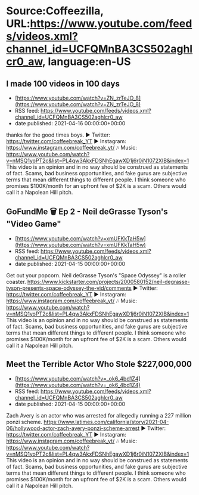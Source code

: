 # Source:Coffeezilla, URL:https://www.youtube.com/feeds/videos.xml?channel_id=UCFQMnBA3CS502aghlcr0_aw, language:en-US

## I made 100 videos in 100 days
 - [https://www.youtube.com/watch?v=ZN_zrTeJO_8](https://www.youtube.com/watch?v=ZN_zrTeJO_8)
 - RSS feed: https://www.youtube.com/feeds/videos.xml?channel_id=UCFQMnBA3CS502aghlcr0_aw
 - date published: 2021-04-16 00:00:00+00:00

thanks for the good times boys. 
► Twitter: https://twitter.com/coffeebreak_YT
► Instagram: https://www.instagram.com/coffeebreak_yt/
🎶 Music: https://www.youtube.com/watch?v=nMSQ1yoPT2c&list=PL4qw3AkxFDSNhEgawXD1j6r0iN1072XIB&index=1
This video is an opinion and in no way should be construed as statements of fact. Scams, bad business opportunities, and fake gurus are subjective terms that mean different things to different people. I think someone who promises $100K/month for an upfront fee of $2K is a scam. Others would call it a Napolean Hill pitch.

## GoFundMe 🗑️ Ep 2 - Neil deGrasse Tyson's "Video Game"
 - [https://www.youtube.com/watch?v=xmUFKkTaH5w](https://www.youtube.com/watch?v=xmUFKkTaH5w)
 - RSS feed: https://www.youtube.com/feeds/videos.xml?channel_id=UCFQMnBA3CS502aghlcr0_aw
 - date published: 2021-04-15 00:00:00+00:00

Get out your popcorn. Neil deGrasse Tyson's "Space Odyssey" is a roller coaster.
https://www.kickstarter.com/projects/2000580152/neil-degrasse-tyson-presents-space-odyssey-the-vid/comments
► Twitter: https://twitter.com/coffeebreak_YT
► Instagram: https://www.instagram.com/coffeebreak_yt/
🎶 Music: https://www.youtube.com/watch?v=nMSQ1yoPT2c&list=PL4qw3AkxFDSNhEgawXD1j6r0iN1072XIB&index=1
This video is an opinion and in no way should be construed as statements of fact. Scams, bad business opportunities, and fake gurus are subjective terms that mean different things to different people. I think someone who promises $100K/month for an upfront fee of $2K is a scam. Others would call it a Napolean Hill pitch.

## Meet the Terrible Actor Who Stole $227,000,000
 - [https://www.youtube.com/watch?v=_ok6_4bd1Z4](https://www.youtube.com/watch?v=_ok6_4bd1Z4)
 - RSS feed: https://www.youtube.com/feeds/videos.xml?channel_id=UCFQMnBA3CS502aghlcr0_aw
 - date published: 2021-04-15 00:00:00+00:00

Zach Avery is an actor who was arrested for allegedly running a 227 million ponzi scheme. https://www.latimes.com/california/story/2021-04-06/hollywood-actor-zach-avery-ponzi-scheme-arrest
► Twitter: https://twitter.com/coffeebreak_YT
► Instagram: https://www.instagram.com/coffeebreak_yt/
🎶 Music: https://www.youtube.com/watch?v=nMSQ1yoPT2c&list=PL4qw3AkxFDSNhEgawXD1j6r0iN1072XIB&index=1
This video is an opinion and in no way should be construed as statements of fact. Scams, bad business opportunities, and fake gurus are subjective terms that mean different things to different people. I think someone who promises $100K/month for an upfront fee of $2K is a scam. Others would call it a Napolean Hill pitch.

